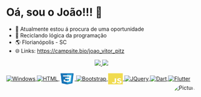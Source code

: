 # Oá, sou o João!!! 👋

- 🔭 Atualmente estou á procura de uma oportunidade
- 🌱 Reciclando lógica da programação
- 🌎 Florianópolis - SC
- 🌐 Links: https://campsite.bio/joao_vitor_pitz

<div align="center">
  <a href="https://github.com/Joao-Pitz">
  <img height="140em" src="https://github-readme-stats.vercel.app/api?username=Joao-Pitz&show_icons=true&theme=dark&include_all_commits=true&count_private=true"/>
  <img height="140em" src="https://github-readme-stats.vercel.app/api/top-langs/?username=Joao-Pitz&layout=compact&langs_count=7&theme=dark"/>
</div>

  <div style="display: inline_block"><br>
    <img align="center" alt="Windows" height="30" width="40" src="https://cdn.jsdelivr.net/gh/devicons/devicon/icons/windows8/windows8-original.svg">
  <img align="center" alt="HTML" height="30" width="40" src="https://cdn.jsdelivr.net/gh/devicons/devicon/icons/html5/html5-original.svg">
  <img align="center" alt="CSS" height="30" width="40" src="https://raw.githubusercontent.com/devicons/devicon/master/icons/css3/css3-original.svg">
  <img align="center" alt="Bootstrap" height="30" width="40" src="https://cdn.jsdelivr.net/gh/devicons/devicon/icons/bootstrap/bootstrap-original.svg">
  <img align="center" alt="Js" height="30" width="40" src="https://raw.githubusercontent.com/devicons/devicon/master/icons/javascript/javascript-plain.svg">
  <img align="center" alt="JQuery" height="30" width="40" src="https://cdn.jsdelivr.net/gh/devicons/devicon/icons/jquery/jquery-plain.svg">
  <img align="center" alt="Dart" height="30" width="40" src="https://cdn.jsdelivr.net/gh/devicons/devicon/icons/dart/dart-original.svg">
    <img align="center" alt="Flutter" height="30" width="40" src="https://cdn.jsdelivr.net/gh/devicons/devicon/icons/flutter/flutter-original.svg">
  <img align="right" alt="Picture" height="150" style="border-radius:50px;" src="https://media-exp1.licdn.com/dms/image/C4D16AQE6vUeXlYS8eQ/profile-displaybackgroundimage-shrink_350_1400/0/1642877951924?e=1648684800&v=beta&t=2NWOg9R2I_nz0zEHCkaKepkfYEU3ryzBUa3fYFl1F0M">
</div>
  
  ##

